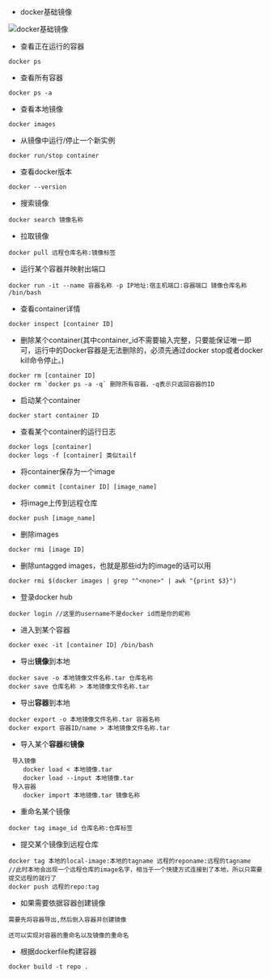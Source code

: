 - docker基础镜像

![docker基础镜像](https://s1.ax1x.com/2020/05/20/YTncnJ.jpg)

- 查看正在运行的容器

```
docker ps
```
- 查看所有容器

```
docker ps -a
```

- 查看本地镜像

```
docker images
```

- 从镜像中运行/停止一个新实例

```
docker run/stop container
```

- 查看docker版本

```
docker --version
```

- 搜索镜像

```
docker search 镜像名称
```

- 拉取镜像

```
docker pull 远程仓库名称:镜像标签
```

- 运行某个容器并映射出端口

```
docker run -it --name 容器名称 -p IP地址:宿主机端口:容器端口 镜像仓库名称 /bin/bash
```

- 查看container详情

```
docker inspect [container ID]
```

- 删除某个container(其中container_id不需要输入完整，只要能保证唯一即可，运行中的Docker容器是无法删除的，必须先通过docker stop或者docker kill命令停止。)

```
docker rm [container ID]
docker rm `docker ps -a -q` 删除所有容器，-q表示只返回容器的ID
```

- 启动某个container

```
docker start container ID
```

- 查看某个container的运行日志

```
docker logs [container]
docker logs -f [container] 类似tailf
```

- 将container保存为一个image

```
docker commit [container ID] [image_name]
```

- 将image上传到远程仓库

```
docker push [image_name]
```

- 删除images

```
docker rmi [image ID]
```

- 删除untagged images，也就是那些id为<None>的image的话可以用

```
docker rmi $(docker images | grep "^<none>" | awk "{print $3}")
```

- 登录docker hub

```
docker login //这里的username不是docker id而是你的昵称
```

- 进入到某个容器

```
docker exec -it [container ID] /bin/bash
```

- 导出**镜像**到本地

```
docker save -o 本地镜像文件名称.tar 仓库名称
docker save 仓库名称 > 本地镜像文件名称.tar
```

- 导出**容器**到本地

```
docker export -o 本地镜像文件名称.tar 容器名称
docker export 容器ID/name > 本地镜像文件名称.tar
```

- 导入某个**容器**和**镜像**

```
 导入镜像
    docker load < 本地镜像.tar
    docker load --input 本地镜像.tar
 导入容器
    docker import 本地镜像.tar 镜像名称
```

- 重命名某个镜像

```
docker tag image_id 仓库名称:仓库标签
```

- 提交某个镜像到远程仓库

```
docker tag 本地的local-image:本地的tagname 远程的reponame:远程的tagname
//此时本地会出现一个远程仓库的image名字，相当于一个快捷方式连接到了本地，所以只需要提交远程的就行了
docker push 远程的repo:tag
```

- 如果需要依据容器创建镜像

```
需要先将容器导出,然后倒入容器并创建镜像

还可以实现对容器的重命名以及镜像的重命名
```
- 根据dockerfile构建容器

```
docker build -t repo .
```
